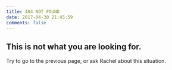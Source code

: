 ```yaml
---
title: 404 NOT FOUND
date: 2017-04-30 21:45:59
comments: false
---
```

## This is not what you are looking for. 
Try to go to the previous page, or ask Rachel about this situation.